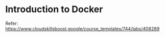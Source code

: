 # Introduction to Docker
Refer: https://www.cloudskillsboost.google/course_templates/744/labs/408289

